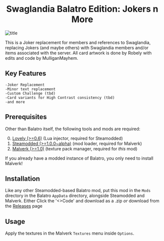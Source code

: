 <h1 align="center">Swaglandia Balatro Edition: Jokers n More</h1>

![title](https://github.com/user-attachments/assets/5fb4c937-7fc7-4bfc-b82a-e5a77baab5d9)

This is a Joker replacement for members and references to Swaglandia,
replacing Jokers (and maybe others) with Swaglandia members and/or items 
associated with the server. All card artwork is done by Robely with 
edits and code by MulliganMayhem.

## Key Features
	-Joker Replacement
	-Minor text replacement
	-Custom Challenge (tbd)
 	-Card variants for High Contrast consistency (tbd)
	-and more

## Prerequisites
Other than Balatro itself, the following tools and mods are required:

0. [Lovely (>=0.6)](https://github.com/ethangreen-dev/lovely-injector) (Lua injector, required for Steamodded)
1. [Steamodded (>=1.0.0~alpha)](https://github.com/Steamopollys/Steamodded) (mod loader, required for Malverk)
2. [Malverk (>=1.0)](https://github.com/Eremel/Malverk) (texture pack manager, required for _this_ mod)

If you already have a modded instance of Balatro, you only need to install Malverk!

## Installation
Like any other Steamodded-based Balatro mod, put this mod in the `Mods`
directory in the Balatro `AppData` directory, alongside Steamodded and Malverk.
Either Click the '<>Code' and download as a .zip _or_ download from the
[Releases](https://github.com/MulliganMayhem/SwaglatroPlayingCards/releases) page

## Usage
Apply the textures in the Malverk `Textures` menu inside `Options`.
